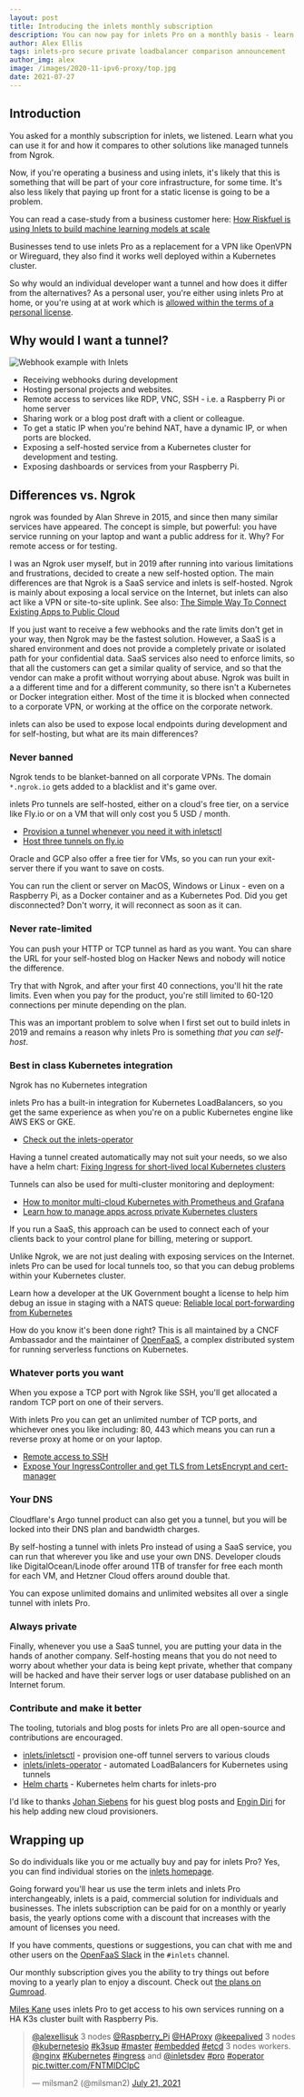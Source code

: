 ```yaml
---
layout: post
title: Introducing the inlets monthly subscription
description: You can now pay for inlets Pro on a monthly basis - learn the use-cases and how it compares to other solutions.
author: Alex Ellis
tags: inlets-pro secure private loadbalancer comparison announcement
author_img: alex
image: /images/2020-11-ipv6-proxy/top.jpg
date: 2021-07-27
---
```


## Introduction

You asked for a monthly subscription for inlets, we listened. Learn what you can use it for and how it compares to other solutions like managed tunnels from Ngrok.

Now, if you're operating a business and using inlets, it's likely that this is something that will be part of your core infrastructure, for some time. It's also less likely that paying up front for a static license is going to be a problem.

You can read a case-study from a business customer here: [How Riskfuel is using Inlets to build machine learning models at scale](https://inlets.dev/blog/2021/07/22/riskfuel.html)

Businesses tend to use inlets Pro as a replacement for a VPN like OpenVPN or Wireguard, they also find it works well deployed within a Kubernetes cluster.

So why would an individual developer want a tunnel and how does it differ from the alternatives? As a personal user, you're either using inlets Pro at home, or you're using at at work which is [allowed within the terms of a personal license](https://inlets.dev/pricing).

## Why would I want a tunnel?

![Webhook example with Inlets](https://blog.alexellis.io/content/images/2019/09/inletsio--2-.png)

* Receiving webhooks during development
* Hosting personal projects and websites.
* Remote access to services like RDP, VNC, SSH - i.e. a Raspberry Pi or home server
* Sharing work or a blog post draft with a client or colleague.
* To get a static IP when you're behind NAT, have a dynamic IP, or when ports are blocked.
* Exposing a self-hosted service from a Kubernetes cluster for development and testing.
* Exposing dashboards or services from your Raspberry Pi.

## Differences vs. Ngrok

ngrok was founded by Alan Shreve in 2015, and since then many similar services have appeared. The concept is simple, but powerful: you have service running on your laptop and want a public address for it. Why? For remote access or for testing.

I was an Ngrok user myself, but in 2019 after running into various limitations and frustrations, decided to create a new self-hosted option. The main differences are that Ngrok is a SaaS service and inlets is self-hosted. Ngrok is mainly about exposing a local service on the Internet, but inlets can also act like a VPN or site-to-site uplink. See also: [The Simple Way To Connect Existing Apps to Public Cloud](https://inlets.dev/blog/2021/04/07/simple-hybrid-cloud.html)

If you just want to receive a few webhooks and the rate limits don't get in your way, then Ngrok may be the fastest solution. However, a SaaS is a shared environment and does not provide a completely private or isolated path for your confidential data. SaaS services also need to enforce limits, so that all the customers can get a similar quality of service, and so that the vendor can make a profit without worrying about abuse. Ngrok was built in a a different time and for a different community, so there isn't a Kubernetes or Docker integration either. Most of the time it is blocked when connected to a corporate VPN, or working at the office on the corporate network.

inlets can also be used to expose local endpoints during development and for self-hosting, but what are its main differences?

### Never banned

Ngrok tends to be blanket-banned on all corporate VPNs. The domain `*.ngrok.io` gets added to a blacklist and it's game over.

inlets Pro tunnels are self-hosted, either on a cloud's free tier, on a service like Fly.io or on a VM that will only cost you 5 USD / month.

* [Provision a tunnel whenever you need it with inletsctl](https://github.com/inlets/inletsctl)
* [Host three tunnels on fly.io](https://inlets.dev/blog/2021/07/07/inlets-fly-tutorial.html)

Oracle and GCP also offer a free tier for VMs, so you can run your exit-server there if you want to save on costs.

You can run the client or server on MacOS, Windows or Linux - even on a Raspberry Pi, as a Docker container and as a Kubernetes Pod. Did you get disconnected? Don't worry, it will reconnect as soon as it can.

### Never rate-limited

You can push your HTTP or TCP tunnel as hard as you want. You can share the URL for your self-hosted blog on Hacker News and nobody will notice the difference.

Try that with Ngrok, and after your first 40 connections, you'll hit the rate limits. Even when you pay for the product, you're still limited to 60-120 connections per minute depending on the plan.

This was an important problem to solve when I first set out to build inlets in 2019 and remains a reason why inlets Pro is something *that you can self-host*.

### Best in class Kubernetes integration

Ngrok has no Kubernetes integration

inlets Pro has a built-in integration for Kubernetes LoadBalancers, so you get the same experience as when you're on a public Kubernetes engine like AWS EKS or GKE.

* [Check out the inlets-operator](https://github.com/inlets/inlets-operator)

Having a tunnel created automatically may not suit your needs, so we also have a helm chart: [Fixing Ingress for short-lived local Kubernetes clusters](https://inlets.dev/blog/2021/07/08/short-lived-clusters.html)

Tunnels can also be used for multi-cluster monitoring and deployment:

* [How to monitor multi-cloud Kubernetes with Prometheus and Grafana](https://inlets.dev/blog/2020/12/15/multi-cluster-monitoring.html)
* [Learn how to manage apps across private Kubernetes clusters](https://inlets.dev/blog/2021/06/02/argocd-private-clusters.html)

If you run a SaaS, this approach can be used to connect each of your clients back to your control plane for billing, metering or support.

Unlike Ngrok, we are not just dealing with exposing services on the Internet. inlets Pro can be used for local tunnels too, so that you can debug problems within your Kubernetes cluster.

Learn how a developer at the UK Government bought a license to help him debug an issue in staging with a NATS queue: [Reliable local port-forwarding from Kubernetes](https://inlets.dev/blog/2021/04/13/local-port-forwarding-kubernetes.html)

How do you know it's been done right? This is all maintained by a CNCF Ambassador and the maintainer of [OpenFaaS](https://www.openfaas.com/), a complex distributed system for running serverless functions on Kubernetes.

### Whatever ports you want

When you expose a TCP port with Ngrok like SSH, you'll get allocated a random TCP port on one of their servers.

With inlets Pro you can get an unlimited number of TCP ports, and whichever ones you like including: 80, 443 which means you can run a reverse proxy at home or on your laptop.

* [Remote access to SSH](https://docs.inlets.dev/tutorial/ssh-tcp-tunnel)
* [Expose Your IngressController and get TLS from LetsEncrypt and cert-manager](https://docs.inlets.dev/tutorial/kubernetes-ingress)

### Your DNS

Cloudflare's Argo tunnel product can also get you a tunnel, but you will be locked into their DNS plan and bandwidth charges.

By self-hosting a tunnel with inlets Pro instead of using a SaaS service, you can run that wherever you like and use your own DNS. Developer clouds like DigitalOcean/Linode offer around 1TB of transfer for free each month for each VM, and Hetzner Cloud offers around double that.

You can expose unlimited domains and unlimited websites all over a single tunnel with inlets Pro.

### Always private

Finally, whenever you use a SaaS tunnel, you are putting your data in the hands of another company. Self-hosting means that you do not need to worry about whether your data is being kept private, whether that company will be hacked and have their server logs or user database published on an Internet forum.

### Contribute and make it better

The tooling, tutorials and blog posts for inlets Pro are all open-source and contributions are encouraged.

* [inlets/inletsctl](https://github.com/inlets/inletsctl) - provision one-off tunnel servers to various clouds
* [inlets/inlets-operator](https://github.com/inlets/inlets-operator) - automated LoadBalancers for Kubernetes using tunnels
* [Helm charts](https://github.com/inlets/inlets-pro/tree/master/chart) - Kubernetes helm charts for inlets-pro

I'd like to thanks [Johan Siebens](https://twitter.com/nosceon) for his guest blog posts and [Engin Diri](https://twitter.com/_ediri) for his help adding new cloud provisioners.

## Wrapping up

So do individuals like you or me actually buy and pay for inlets Pro? Yes, you can find individual stories on the [inlets homepage](https://inlets.dev/).

Going forward you'll hear us use the term inlets and inlets Pro interchangeably, inlets is a paid, commercial solution for individuals and businesses. The inlets subscription can be paid for on a monthly or yearly basis, the yearly options come with a discount that increases with the amount of licenses you need.

If you have comments, questions or suggestions, you can chat with me and other users on the [OpenFaaS Slack](https://slack.openfaas.io/) in the `#inlets` channel.

Our monthly subscription gives you the ability to try things out before moving to a yearly plan to enjoy a discount. Check out [the plans on Gumroad](https://openfaas.gumroad.com/l/inlets-subscription).

[Miles Kane](https://twitter.com/milsman2) uses inlets Pro to get access to his own services running on a HA K3s cluster built with Raspberry Pis.

<blockquote class="twitter-tweet"><p lang="en" dir="ltr"><a href="https://twitter.com/alexellisuk?ref_src=twsrc%5Etfw">@alexellisuk</a> 3 nodes <a href="https://twitter.com/Raspberry_Pi?ref_src=twsrc%5Etfw">@Raspberry_Pi</a> <a href="https://twitter.com/HAProxy?ref_src=twsrc%5Etfw">@HAProxy</a> <a href="https://twitter.com/keepalived?ref_src=twsrc%5Etfw">@keepalived</a> 3 nodes <a href="https://twitter.com/kubernetesio?ref_src=twsrc%5Etfw">@kubernetesio</a> <a href="https://twitter.com/hashtag/k3sup?src=hash&amp;ref_src=twsrc%5Etfw">#k3sup</a> <a href="https://twitter.com/hashtag/master?src=hash&amp;ref_src=twsrc%5Etfw">#master</a> <a href="https://twitter.com/hashtag/embedded?src=hash&amp;ref_src=twsrc%5Etfw">#embedded</a> <a href="https://twitter.com/hashtag/etcd?src=hash&amp;ref_src=twsrc%5Etfw">#etcd</a> 3 nodes workers. <a href="https://twitter.com/nginx?ref_src=twsrc%5Etfw">@nginx</a> <a href="https://twitter.com/hashtag/Kubernetes?src=hash&amp;ref_src=twsrc%5Etfw">#Kubernetes</a> <a href="https://twitter.com/hashtag/ingress?src=hash&amp;ref_src=twsrc%5Etfw">#ingress</a> and <a href="https://twitter.com/inletsdev?ref_src=twsrc%5Etfw">@inletsdev</a> <a href="https://twitter.com/hashtag/pro?src=hash&amp;ref_src=twsrc%5Etfw">#pro</a> <a href="https://twitter.com/hashtag/operator?src=hash&amp;ref_src=twsrc%5Etfw">#operator</a> <a href="https://t.co/FNTMIDClpC">pic.twitter.com/FNTMIDClpC</a></p>&mdash; milsman2 (@milsman2) <a href="https://twitter.com/milsman2/status/1417672558183333893?ref_src=twsrc%5Etfw">July 21, 2021</a></blockquote> <script async src="https://platform.twitter.com/widgets.js" charset="utf-8"></script>

